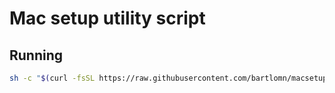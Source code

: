 # Mac setup utility script

## Running

```bash
sh -c "$(curl -fsSL https://raw.githubusercontent.com/bartlomn/macsetup/main/setup.sh)"
```
